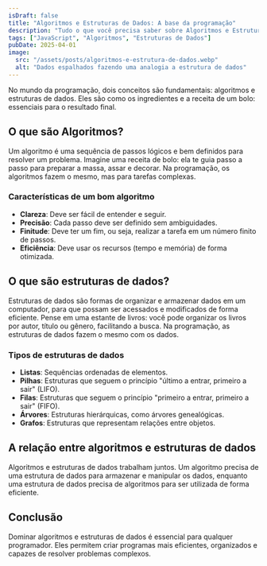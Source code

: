 ```yaml
---
isDraft: false
title: "Algoritmos e Estruturas de Dados: A base da programação"
description: "Tudo o que você precisa saber sobre Algoritmos e Estrutura de Dados"
tags: ["JavaScript", "Algoritmos", "Estruturas de Dados"]
pubDate: 2025-04-01
image:
  src: "/assets/posts/algoritmos-e-estrutura-de-dados.webp"
  alt: "Dados espalhados fazendo uma analogia a estrutura de dados"
---
```


No mundo da programação, dois conceitos são fundamentais: algoritmos e estruturas de dados. Eles são como os ingredientes e a receita de um bolo: essenciais para o resultado final.

## O que são Algoritmos?

Um algoritmo é uma sequência de passos lógicos e bem definidos para resolver um problema. Imagine uma receita de bolo: ela te guia passo a passo para preparar a massa, assar e decorar. Na programação, os algoritmos fazem o mesmo, mas para tarefas complexas.

### Características de um bom algoritmo

- **Clareza**: Deve ser fácil de entender e seguir.
- **Precisão**: Cada passo deve ser definido sem ambiguidades.
- **Finitude**: Deve ter um fim, ou seja, realizar a tarefa em um número finito de passos.
- **Eficiência**: Deve usar os recursos (tempo e memória) de forma otimizada.

## O que são estruturas de dados?

Estruturas de dados são formas de organizar e armazenar dados em um computador, para que possam ser acessados e modificados de forma eficiente. Pense em uma estante de livros: você pode organizar os livros por autor, título ou gênero, facilitando a busca. Na programação, as estruturas de dados fazem o mesmo com os dados.

### Tipos de estruturas de dados

- **Listas**: Sequências ordenadas de elementos.
- **Pilhas**: Estruturas que seguem o princípio "último a entrar, primeiro a sair" (LIFO).
- **Filas**: Estruturas que seguem o princípio "primeiro a entrar, primeiro a sair" (FIFO).
- **Árvores**: Estruturas hierárquicas, como árvores genealógicas.
- **Grafos**: Estruturas que representam relações entre objetos.

## A relação entre algoritmos e estruturas de dados

Algoritmos e estruturas de dados trabalham juntos. Um algoritmo precisa de uma estrutura de dados para armazenar e manipular os dados, enquanto uma estrutura de dados precisa de algoritmos para ser utilizada de forma eficiente.

## Conclusão

Dominar algoritmos e estruturas de dados é essencial para qualquer programador. Eles permitem criar programas mais eficientes, organizados e capazes de resolver problemas complexos.
